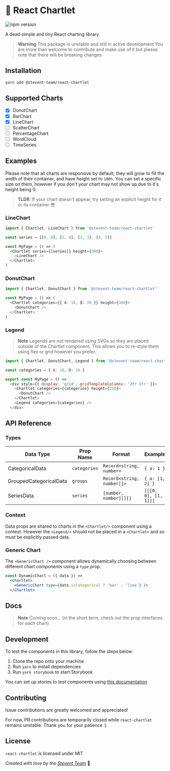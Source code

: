 # 🍩 React Chartlet
![npm version](https://img.shields.io/npm/v/@stevent-team/react-chartlet)
<!-- ![minified size](https://img.shields.io/badge/minified%20size-1.76%20KB-blue) -->

A dead simple and tiny React charting library

> **Warning**
> This package is unstable and still in active development
> You are more than welcome to contribute and make use of it but please
> note that there will be breaking changes

## Installation

```bash
yarn add @stevent-team/react-chartlet
```

## Supported Charts

- [x] DonutChart
- [x] BarChart
- [x] LineChart
- [ ] ScatterChart
- [ ] PercentageChart
- [ ] WordCloud
- [ ] TimeSeries

## Examples

Please note that all charts are responsive by default; they will grow to fill the width of their container, and have height set to `100%`. You can set a specific size on them, however if you don't your chart may not show up due to it's height being 0.
> **TLDR**: If your chart doesn't appear, try setting an explicit height for it or its container 😎

### LineChart

```js
import { Chartlet, LineChart } from '@stevent-team/react-chartlet'

const series = [[0, 0], [1, 4], [2, 3], [3, 5]]

const MyPage = () => (
  <Chartlet series={[series]} height={300}>
    <LineChart />
  </Chartlet>
)
```

### DonutChart

```js
import { Chartlet, DonutChart } from '@stevent-team/react-chartlet'

const MyPage = () => (
  <Chartlet categories={{ A: 10, B: 20 }} height={300}>
    <DonutChart />
  </Chartlet>
)
```

### Legend

> **Note**
> Legends are not rendered using SVGs so they are placed outside of the Chartlet component.
> This allows you to re-style them using flex or grid however you prefer.

```js
import { Chartlet, DonutChart, Legend } from '@stevent-team/react-chartlet'

const categories = { A: 10, B: 20 }

export const MyPage = () =>
  <div style={{ display: 'grid', gridTemplateColumns: '2fr 1fr' }}>
    <Chartlet categories={categories} height={250}>
      <DonutChart />
    </Chartlet>
    <Legend categories={categories} />
  </div>
```
## API Reference

### Types

| Data Type | Prop Name | Format | Example | Supported Charts |
| --------- | --------- | ------ | ------- | ---------------- |
| CategoricalData | `categories` | `Record<string, number>` | `{ a: 1 }` | `DonutChart`, `BarChart` |
| GroupedCategoricalData | `groups` | `Record<string, number[]>` | `{ a: [1, 2] }` | `BarChart` |
| SeriesData | `series` | `[number, number][][]` | `[[[0, 0], [1, 1]]]` | `LineChart` |

### Context

Data props are shared to charts in the `<Chartlet/>` component using a context. However the `<Legend/>` should not be placed in a `<Chartlet>` and so must be explicitly passed data.

### Generic Chart

The `<GenericChart />` component allows dynamically choosing between different chart components using a `type` prop.

```jsx
const DynamicChart = ({ data }) =>
  <Chartlet>
    <GenericChart type={data.isCategorical ? 'bar' : 'line'} />
  </Chartlet>
```

## Docs

> **Note**
> Coming soon...
> (in the short term, check out the prop interfaces for each chart)

## Development

To test the components in this library, follow the steps below:

1. Clone the repo onto your machine
2. Run `yarn` to install dependencies
3. Run `yarn storybook` to start Storybook

You can set up stories to test components using [this documentation](https://storybook.js.org/docs/react/writing-stories/introduction)

## Contributing

Issue contributions are greatly welcomed and appreciated!

For now, PR contributions are temporarily closed while `react-chartlet` remains unstable. Thank you for your patience :)

## License

`react-chartlet` is licensed under MIT

*Created with love by the [Stevent Team](https://stevent.club)* 💙
